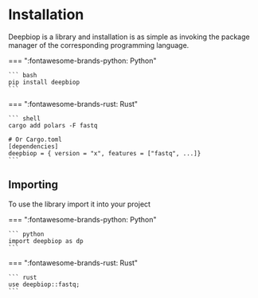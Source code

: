 # Installation

Deepbiop is a library and installation is as simple as invoking the package manager of the corresponding programming language.

=== ":fontawesome-brands-python: Python"

````
``` bash
pip install deepbiop
```
````

=== ":fontawesome-brands-rust: Rust"

````
``` shell
cargo add polars -F fastq

# Or Cargo.toml
[dependencies]
deepbiop = { version = "x", features = ["fastq", ...]}
```
````

## Importing

To use the library import it into your project

=== ":fontawesome-brands-python: Python"

````
``` python
import deepbiop as dp
```
````

=== ":fontawesome-brands-rust: Rust"

````
``` rust
use deepbiop::fastq;
```
````
